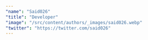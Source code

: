 ```yaml
---
"name": "Said026"
"title": "Developer"
"image": "/src/content/authors/_images/said026.webp"
"twitter": "https://twitter.com/said026"
---
```


